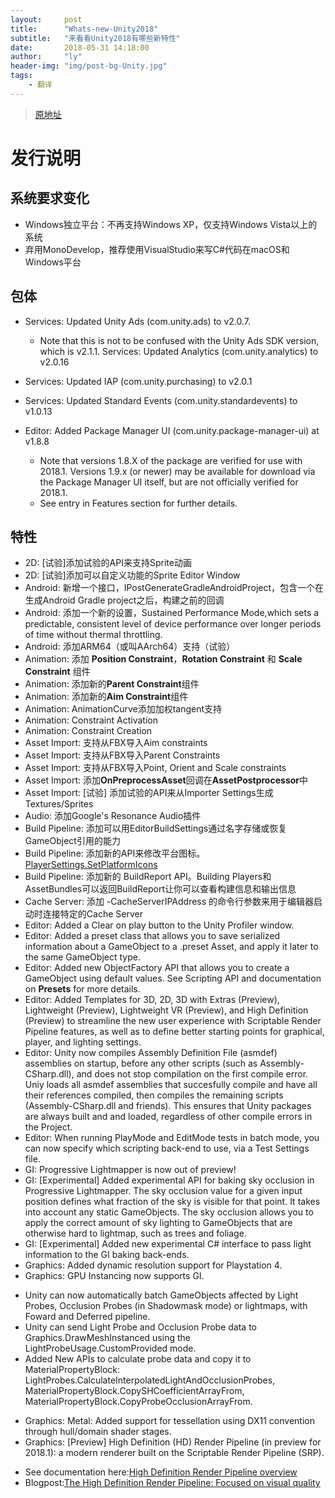 ```yaml
---
layout:     post
title:      "Whats-new-Unity2018"
subtitle:   "来看看Unity2018有哪些新特性"
date:       2018-05-31 14:18:00
author:     "ly"
header-img: "img/post-bg-Unity.jpg"
tags:
    - 翻译
---
```


> [原地址](https://unity3d.com/cn/unity/whats-new/unity-2018.1.0?_ga=2.28675386.782122071.1527747503-1549264406.1483410723)

# **发行说明**

## 系统要求变化

* Windows独立平台：不再支持Windows XP，仅支持Windows Vista以上的系统
* 弃用MonoDevelop，推荐使用VisualStudio来写C#代码在macOS和Windows平台

## 包体

* Services: Updated Unity Ads (com.unity.ads) to v2.0.7.

  - Note that this is not to be confused with the Unity Ads SDK version, which is v2.1.1.
    Services: Updated Analytics (com.unity.analytics) to v2.0.16

* Services: Updated IAP (com.unity.purchasing) to v2.0.1

* Services: Updated Standard Events (com.unity.standardevents) to v1.0.13

* Editor: Added Package Manager UI (com.unity.package-manager-ui) at v1.8.8

  - Note that versions 1.8.X of the package are verified for use with 2018.1. Versions 1.9.x (or newer) may be available for download via the Package   Manager UI itself, but are not officially verified for 2018.1.
  - See entry in Features section for further details.

## 特性

* 2D: [试验]添加试验的API来支持Sprite动画
* 2D: [试验]添加可以自定义功能的Sprite Editor Window
* Android: 新增一个接口，IPostGenerateGradleAndroidProject，包含一个在生成Android Gradle project之后，构建之前的回调
* Android: 添加一个新的设置，Sustained Performance Mode,which sets a predictable, consistent level of device performance over longer periods of time without thermal throttling.
* Android: 添加ARM64（或叫AArch64）支持（试验）
* Animation: 添加 **Position Constraint**，**Rotation Constraint** 和 **Scale Constraint** 组件
* Animation: 添加新的**Parent Constraint**组件
* Animation: 添加新的**Aim Constraint**组件
* Animation: AnimationCurve添加加权tangent支持
* Animation: Constraint Activation
* Animation: Constraint Creation
* Asset Import: 支持从FBX导入Aim constraints
* Asset Import: 支持从FBX导入Parent Constraints
* Asset Import: 支持从FBX导入Point, Orient and Scale constraints
* Asset Import: 添加**OnPreprocessAsset**回调在**AssetPostprocessor**中
* Asset Import: [试验] 添加试验的API来从Importer Settings生成Textures/Sprites 
* Audio: 添加Google's Resonance Audio插件
* Build Pipeline: 添加可以用EditorBuildSettings通过名字存储或恢复GameObject引用的能力
* Build Pipeline: 添加新的API来修改平台图标。[PlayerSettings.SetPlatformIcons](https://docs.unity3d.com/2018.1/Documentation/ScriptReference/PlayerSettings.SetPlatformIcons.html?_ga=2.5891637.782122071.1527747503-1549264406.1483410723)
* Build Pipeline: 添加新的 BuildReport API。Building Players和AssetBundles可以返回BuildReport让你可以查看构建信息和输出信息
* Cache Server: 添加 -CacheServerIPAddress 的命令行参数来用于编辑器启动时连接特定的Cache Server
* Editor: Added a Clear on play button to the Unity Profiler window.
* Editor: Added a preset class that allows you to save serialized information about a GameObject to a .preset Asset, and apply it later to the same GameObject type.
* Editor: Added new ObjectFactory API that allows you to create a GameObject using default values. See Scripting API and documentation on **Presets** for more details.
* Editor: Added Templates for 3D, 2D, 3D with Extras (Preview), Lightweight (Preview), Lightweight VR (Preview), and High Definition (Preview) to streamline the new user experience with Scriptable Render Pipeline features, as well as to define better starting points for graphical, player, and lighting settings.
* Editor: Unity now compiles Assembly Definition File (asmdef) assemblies on startup, before any other scripts (such as Assembly-CSharp.dll), and does not stop compilation on the first compile error. Uniy loads all asmdef assemblies that succesfully compile and have all their references compiled, then compiles the remaining scripts (Assembly-CSharp.dll and friends). This ensures that Unity packages are always built and and loaded, regardless of other compile errors in the Project.
* Editor: When running PlayMode and EditMode tests in batch mode, you can now specify which scripting back-end to use, via a Test Settings file.
* GI: Progressive Lightmapper is now out of preview!
* GI: [Experimental] Added experimental API for baking sky occlusion in Progressive Lightmapper. The sky occlusion value for a given input position defines what fraction of the sky is visible for that point. It takes into account any static GameObjects. The sky occlusion allows you to apply the correct amount of sky lighting to GameObjects that are otherwise hard to lightmap, such as trees and foliage.
* GI: [Experimental] Added new experimental C# interface to pass light information to the GI baking back-ends.
* Graphics: Added dynamic resolution support for Playstation 4.
* Graphics: GPU Instancing now supports GI.
- Unity can now automatically batch GameObjects affected by Light Probes, Occlusion Probes (in Shadowmask mode) or lightmaps, with Foward and Deferred pipeline.
- Unity can send Light Probe and Occlusion Probe data to Graphics.DrawMeshInstanced using the LightProbeUsage.CustomProvided mode.
- Added New APIs to calculate probe data and copy it to MaterialPropertyBlock: LightProbes.CalculateInterpolatedLightAndOcclusionProbes, MaterialPropertyBlock.CopySHCoefficientArrayFrom, MaterialPropertyBlock.CopyProbeOcclusionArrayFrom.
* Graphics: Metal: Added support for tessellation using DX11 convention through hull/domain shader stages.
* Graphics: [Preview] High Definition (HD) Render Pipeline (in preview for 2018.1): a modern renderer built on the Scriptable Render Pipeline (SRP).
- See documentation here:[High Definition Render Pipeline overview](https://github.com/Unity-Technologies/ScriptableRenderPipeline/wiki/High-Definition-Render-Pipeline-overview)
- Blogpost:[The High Definition Render Pipeline: Focused on visual quality](https://blogs.unity3d.com/cn/2018/03/16/the-high-definition-render-pipeline-focused-on-visual-quality/?_ga=2.32131640.782122071.1527747503-1549264406.1483410723)